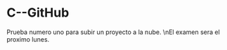 # C--GitHub
Prueba numero uno para subir un proyecto a la nube. 
\nEl examen sera el proximo lunes.
